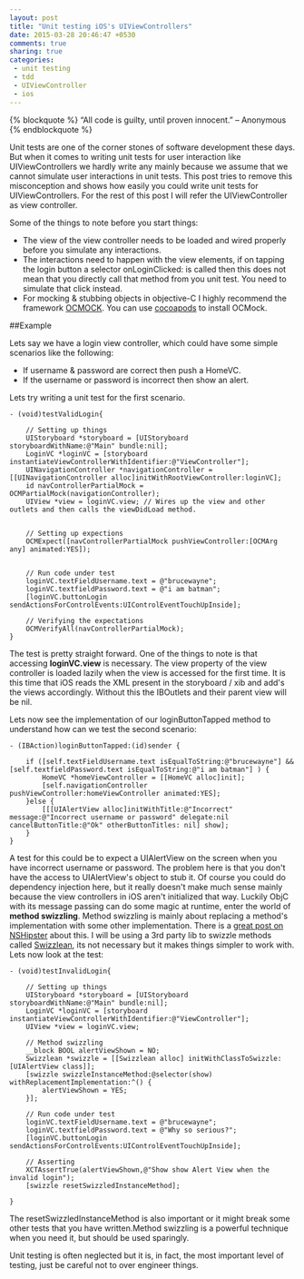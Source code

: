 ```yaml
---
layout: post
title: "Unit testing iOS's UIViewControllers"
date: 2015-03-28 20:46:47 +0530
comments: true
sharing: true
categories:
 - unit testing
 - tdd
 - UIViewController
 - ios
---
```

{% blockquote %}
“All code is guilty, until proven innocent.” – Anonymous
{% endblockquote %}

Unit tests are one of the corner stones of software development these days. But when it comes to writing unit tests for user interaction
like UIViewControllers we hardly write any mainly because we assume that we cannot simulate user interactions in unit tests. This post tries to
remove this misconception and shows how easily you could write unit tests for UIViewControllers.
For the rest of this post I will refer the UIViewController as view controller.

Some of the things to note before you start things:

* The view of the view controller needs to be loaded and wired properly before you simulate any interactions.
* The interactions need to happen with the view elements, if on tapping the login button a selector onLoginClicked: is called then this does not mean
 that you directly call that method from you unit test. You need to simulate that click instead.
* For mocking & stubbing objects in objective-C I highly recommend the framework [OCMOCK](http://ocmock.org/ "Link to OCMock's official page").
  You can use [cocoapods](http://cocoapods.org/) to install OCMock.

##Example

Lets say we have a login view controller, which could have some simple scenarios like the following:

* If username & password are correct then push a HomeVC.
* If the username or password is incorrect then show an alert.

Lets try writing a unit test for the first scenario.

``` objc
- (void)testValidLogin{

    // Setting up things
    UIStoryboard *storyboard = [UIStoryboard storyboardWithName:@"Main" bundle:nil];
    LoginVC *loginVC = [storyboard instantiateViewControllerWithIdentifier:@"ViewController"];
    UINavigationController *navigationController = [[UINavigationController alloc]initWithRootViewController:loginVC];
    id navControllerPartialMock = OCMPartialMock(navigationController);
    UIView *view = loginVC.view; // Wires up the view and other outlets and then calls the viewDidLoad method.


    // Setting up expections
    OCMExpect([navControllerPartialMock pushViewController:[OCMArg any] animated:YES]);


    // Run code under test
    loginVC.textFieldUsername.text = @"brucewayne";
    loginVC.textfieldPassword.text = @"i am batman";
    [loginVC.buttonLogin sendActionsForControlEvents:UIControlEventTouchUpInside];

    // Verifying the expectations
    OCMVerifyAll(navControllerPartialMock);
}
```

The test is pretty straight forward. One of the things to note is that accessing **loginVC.view** is necessary.
The view property of the view controller is loaded lazily when the view is accessed for the first time.
It is this time that iOS reads the XML present in the storyboard / xib and add's the views accordingly.
Without this the IBOutlets and their parent view will be nil.

Lets now see the implementation of our loginButtonTapped method to understand how can we test the second scenario:

``` objc
- (IBAction)loginButtonTapped:(id)sender {

    if ([self.textFieldUsername.text isEqualToString:@"brucewayne"] && [self.textfieldPassword.text isEqualToString:@"i am batman"] ) {
        HomeVC *homeViewController = [[HomeVC alloc]init];
        [self.navigationController pushViewController:homeViewController animated:YES];
    }else {
        [[[UIAlertView alloc]initWithTitle:@"Incorrect" message:@"Incorrect username or password" delegate:nil cancelButtonTitle:@"Ok" otherButtonTitles: nil] show];
    }
}
```

A test for this could be to expect a UIAlertView on the screen when you have incorrect username or password. The problem here is that
you don't have the access to UIAlertView's object to stub it. Of course you could do dependency injection here, but it really doesn't make much sense mainly because the view controllers in
iOS aren't initialized that way. Luckily ObjC with its message passing can do some magic at runtime, enter the world of
**method swizzling**. Method swizzling is mainly about replacing a method's implementation with some other implementation. There is a [great post on NSHipster](http://nshipster.com/method-swizzling/)
about this. I will be using a 3rd party lib to swizzle methods called [Swizzlean](https://github.com/rbaumbach/Swizzlean "Github page for Swizzlean"),
its not necessary but it makes things simpler to work with. Lets now look at the test:

``` objc
- (void)testInvalidLogin{

    // Setting up things
    UIStoryboard *storyboard = [UIStoryboard storyboardWithName:@"Main" bundle:nil];
    LoginVC *loginVC = [storyboard instantiateViewControllerWithIdentifier:@"ViewController"];
    UIView *view = loginVC.view;

    // Method swizzling
    __block BOOL alertViewShown = NO;
    Swizzlean *swizzle = [[Swizzlean alloc] initWithClassToSwizzle:[UIAlertView class]];
    [swizzle swizzleInstanceMethod:@selector(show) withReplacementImplementation:^() {
        alertViewShown = YES;
    }];

    // Run code under test
    loginVC.textFieldUsername.text = @"brucewayne";
    loginVC.textfieldPassword.text = @"Why so serious?";
    [loginVC.buttonLogin sendActionsForControlEvents:UIControlEventTouchUpInside];

    // Asserting
    XCTAssertTrue(alertViewShown,@"Show show Alert View when the invalid login");
    [swizzle resetSwizzledInstanceMethod];

}
```

The resetSwizzledInstanceMethod is also important or it might break some other tests that you have written.Method swizzling is a
powerful technique when you need it, but should be used sparingly.

Unit testing is often neglected but it is, in fact, the most important level of testing, just be careful not
to over engineer things.